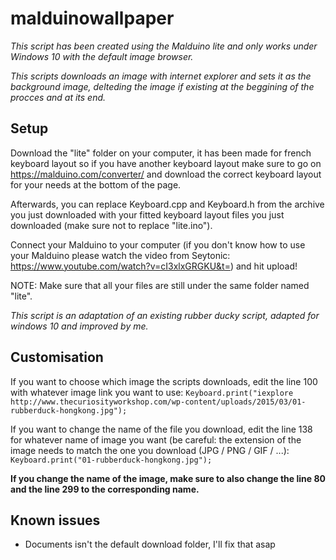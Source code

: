 # malduinowallpaper
*This script has been created using the Malduino lite and only works under Windows 10 with the default image browser.*

*This scripts downloads an image with internet explorer and sets it as the background image, delteding the image if existing at the beggining of the procces and at its end.*

## Setup 
Download the "lite" folder on your computer, it has been made for french keyboard layout so if you have another keyboard layout make sure to go on https://malduino.com/converter/ and download the correct keyboard layout for your needs at the bottom of the page.

Afterwards, you can replace Keyboard.cpp and Keyboard.h from the archive you just downloaded with your fitted keyboard layout files you just downloaded (make sure not to replace "lite.ino").

Connect your Malduino to your computer (if you don't know how to use your Malduino please watch the video from Seytonic: https://www.youtube.com/watch?v=cI3xlxGRGKU&t=) and hit upload!

NOTE: Make sure that all your files are still under the same folder named "lite".

*This script is an adaptation of an existing rubber ducky script, adapted for windows 10 and improved by me.*

## Customisation
If you want to choose which image the scripts downloads, edit the line 100 with whatever image link you want to use:
```Keyboard.print("iexplore http://www.thecuriosityworkshop.com/wp-content/uploads/2015/03/01-rubberduck-hongkong.jpg");```

If you want to change the name of the file you download, edit the line 138 for whatever name of image you want (be careful: the extension of the image needs to match the one you download (JPG / PNG / GIF / ...):
```Keyboard.print("01-rubberduck-hongkong.jpg");```

**If you change the name of the image, make sure to also change the line 80 and the line 299 to the corresponding name.**

## Known issues
  * Documents isn't the default download folder, I'll fix that asap
